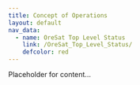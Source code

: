 ```yaml
---
title: Concept of Operations
layout: default
nav_data:
  - name: OreSat Top Level Status
    link: /OreSat_Top_Level_Status/
    defcolor: red
---
```



Placeholder for content...
